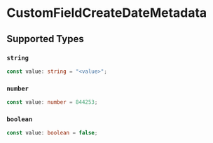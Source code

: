 # CustomFieldCreateDateMetadata


## Supported Types

### `string`

```typescript
const value: string = "<value>";
```

### `number`

```typescript
const value: number = 844253;
```

### `boolean`

```typescript
const value: boolean = false;
```

